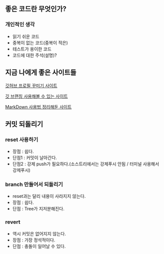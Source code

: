 ## 좋은 코드란 무엇인가?

### 개인적인 생각

- 읽기 쉬운 코드
- 중복이 없는 코드(중복이 적은)
- 테스트가 용이한 코드
- 코드에 대한 주석(설명)?

## 지금 나에게 좋은 사이트들
[깃허브 프로필 꾸미기 사이트](https://velog.io/@woo0_hooo/Github-github-profile-%EA%B0%84%EC%A7%80%EB%82%98%EA%B2%8C-%EA%BE%B8%EB%AF%B8%EA%B8%B0?fbclid=IwAR23Tj9fJabLaV2TCy2sIh3okUycSthil1qKPjfXhl7AK-4baW1RKIsFPdA)

[깃 브랜칭 사용해볼 수 있는 사이트](https://learngitbranching.js.org/?locale=ko)

[MarkDown 사용법 정리해둔 사이트](https://github.com/ysy1225?tab=repositories)


## 커밋 되돌리기

### reset 사용하기

- 장점 : 쉽다.
- 단점1 : 커밋이 날아간다.
- 단점2 : 강제 push가 필요하다.(소스트리에서는 강제푸시 안됨 / 터미널 사용해서 강제푸시)

### branch 만들어서 되돌리기

- reset과는 달리 내용이 사라지지 않는다.
- 장점 : 쉽다.
- 단점 : Tree가 지저분해진다.

### revert

- 역시 커밋은 없어지지 않는다.
- 장점 : 가장 정석적이다.
- 단점 : 충돌이 일어날 수 있다.
